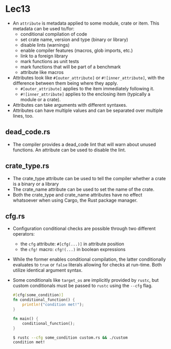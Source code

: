 # Lec13
+ An `attribute` is metadata applied to some module, crate or item. This metadata can be used to/for:
    + conditional compilation of code
    + set crate name, version and type (binary or library)
    + disable lints (warnings)
    + enable compiler features (macros, glob imports, etc.)
    + link to a foreign library
    + mark functions as unit tests
    + mark functions that will be part of a benchmark
    + attribute like macros
+ Attributes look like `#[outer_attribute]` or `#![inner_attribute]`, with the difference between them being where they apply.
    + `#[outer_attribute]` applies to the item immediately following it.
    + `#![inner_attribute]`  applies to the enclosing item (typically a module or a crate). 
+ Attributes can take arguments with different syntaxes.
+ Attributes can have multiple values and can be separated over multiple lines, too.

## dead_code.rs
+ The compiler provides a dead_code lint that will warn about unused functions. An attribute can be used to disable the lint.

## crate_type.rs
+ The crate_type attribute can be used to tell the compiler whether a crate is a binary or a library
+ The crate_name attribute can be used to set the name of the crate.
+ Both the crate_type and crate_name attributes have no effect whatsoever when using Cargo, the Rust package manager. 

## cfg.rs
+ Configuration conditional checks are possible through two different operators:
    + the `cfg` attribute: `#[cfg(...)]` in attribute position
    + the `cfg!` macro: `cfg!(...)` in boolean expressions

+ While the former enables conditional compilation, the latter conditionally evaluates to `true` or `false` literals allowing for checks at run-time. Both utilize identical argument syntax.
+ Some conditionals like `target_os` are implicitly provided by `rustc`, but custom conditionals must be passed to `rustc` using the `--cfg` flag.
    ```rs
    #[cfg(some_condition)]
    fn conditional_function() {
        println!("condition met!");
    }

    fn main() {
        conditional_function();
    }
    ```
    ```bash
    $ rustc --cfg some_condition custom.rs && ./custom
    condition met!
    ```